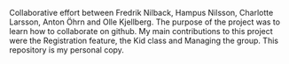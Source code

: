 Collaborative effort between Fredrik Nilback, Hampus Nilsson, Charlotte Larsson, Anton Öhrn and Olle Kjellberg.
The purpose of the project was to learn how to collaborate on github.
My main contributions to this project were the Registration feature, the Kid class and Managing the group. 
This repository is my personal copy. 
